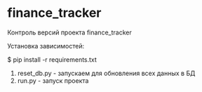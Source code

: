 # finance_tracker
Контроль версий проекта finance_tracker


Установка зависимостей:

$ pip install -r requirements.txt

1. reset_db.py - запускаем для обновления всех данных в БД
2. run.py - запуск проекта
